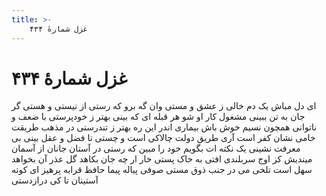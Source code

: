 ```yaml
---
title: >-
    غزل شمارهٔ ۴۳۴
---
```

# غزل شمارهٔ ۴۳۴

ای دل مباش یک دم خالی ز عشق و مستی
وان گه برو که رستی از نیستی و هستی
گر جان به تن ببینی مشغول کار او شو
هر قبله ای که بینی بهتر ز خودپرستی
با ضعف و ناتوانی همچون نسیم خوش باش
بیماری اندر این ره بهتر ز تندرستی
در مذهب طریقت خامی نشان کفر است
آری طریق دولت چالاکی است و چستی
تا فضل و عقل بینی بی معرفت نشینی
یک نکته ات بگویم خود را مبین که رستی
در آستان جانان از آسمان میندیش
کز اوج سربلندی افتی به خاک پستی
خار ار چه جان بکاهد گل عذر آن بخواهد
سهل است تلخی می در جنب ذوق مستی
صوفی پیاله پیما حافظ قرابه پرهیز
ای کوته آستینان تا کی درازدستی
